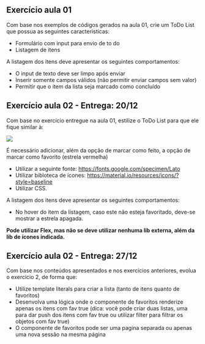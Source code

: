 ## Exercício aula 01
Com base nos exemplos de códigos gerados na aula 01, crie um ToDo List que possua as seguintes caracteristicas:
 - Formulário com input para envio de to do
 - Listagem de itens

A listagem dos itens deve apresentar os seguintes comportamentos:
 - O input de texto deve ser limpo após enviar
 - Inserir somente campos válidos (não permitir enviar campos sem valor)
 - Permitir que o item da lista seja marcado como concluído



## Exercício aula 02 - Entrega: 20/12
Com base no exercício entregue na aula 01, estilize o ToDo List para que ele fique similar à:

![](https://i.imgur.com/y1V6Vw6.png)


É necessário adicionar, além da opção de marcar como feito, a opção de marcar como favorito (estrela vermelha)
  - Utilizar a seguinte fonte: https://fonts.google.com/specimen/Lato
  - Utilizar bibloteca de ícones: https://material.io/resources/icons/?style=baseline
  - Utilizar CSS.

A listagem dos itens deve apresentar os seguintes comportamentos:
  - No hover do item da listagem, caso este não esteja favoritado, deve-se mostrar a estrela apagada.

**Pode utilizar Flex, mas não se deve utilizar nenhuma lib externa, além da lib de ícones indicada.**


## Exercício aula 02 - Entrega: 27/12

Com base nos conteúdos apresentados e nos exercícios anteriores, evolua o exercício 2, de forma que:
  - Utilize template literals para criar a lista (tanto de itens quanto de favoritos)
  - Desenvolva uma lógica onde o componente de favoritos renderize apenas os itens com fav true (dica: você pode criar duas listas, uma para dar push dos itens com fav true ou utilizar filter para filtrar os objetos com fav true)
  - O componente de favoritos pode ser uma pagina separada ou apenas uma nova sessão na mesma página
  
